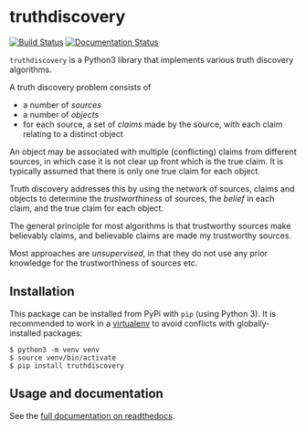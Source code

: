 # truthdiscovery

[![Build Status](https://travis-ci.com/joesingo/truthdiscovery.svg?branch=master)](https://travis-ci.com/joesingo/truthdiscovery)
[![Documentation Status](https://readthedocs.org/projects/truthdiscovery/badge/?version=latest)](https://truthdiscovery.readthedocs.io/en/latest/?badge=latest)

`truthdiscovery` is a Python3 library that implements various truth discovery
algorithms.

A truth discovery problem consists of

* a number of *sources*
* a number of *objects*
* for each source, a set of *claims* made by the source, with each claim
  relating to a distinct object

An object may be associated with multiple (conflicting) claims from different
sources, in which case it is not clear up front which is the true claim. It is
typically assumed that there is only one true claim for each object.

Truth discovery addresses this by using the network of sources, claims and
objects to determine the *trustworthiness* of sources, the *belief* in each
claim, and the true claim for each object.

The general principle for most algorithms is that trustworthy sources make
believably claims, and believable claims are made my trustworthy sources.

Most approaches are *unsupervised*, in that they do not use any prior knowledge
for the trustworthiness of sources etc.

## Installation

This package can be installed from PyPi with `pip` (using Python 3). It is
recommended to work in a
[virtualenv](https://docs.python.org/3/tutorial/venv.html) to avoid conflicts
with globally-installed packages:

```
$ python3 -m venv venv
$ source venv/bin/activate
$ pip install truthdiscovery
```

## Usage and documentation

See the [full documentation on readthedocs](https://truthdiscovery.readthedocs.io/en/latest/index.html).
